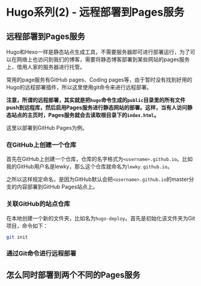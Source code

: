 # Hugo系列(2) - 远程部署到Pages服务

## 远程部署到Pages服务

Hugo和Hexo一样是静态站点生成工具，不需要服务器即可进行部署运行，为了可以在网络上也访问到我们的博客，需要将静态博客部署到某些网站的pages服务上，借用人家的服务器进行托管。

常用的page服务有GitHub pages、Coding pages等，由于暂时没有找到好用的Hugo的远程部署插件，所以这里使用git命令来进行远程部署。

**注意，所谓的远程部署，其实就是把`hugo`命令生成的`public`目录里的所有文件push到远程库，然后启用Pages服务进行静态网站的部署。这样，当有人访问静态站点的主页时，Pages服务就会去读取根目录下的`index.html`。**

这里以部署到GitHub Pages为例。

<!--more-->

### 在GitHub上创建一个仓库

首先在GitHub上创建一个仓库，仓库的名字格式为`<username>.github.io`。比如我的GitHub用户名是lewky，那么这个仓库就命名为`lewky.github.io`。

之所以这样规定命名，是因为GitHub默认会把`<username>.github.io`的master分支的内容部署到GitHub Pages站点上。

### 关联GitHub的站点仓库

在本地创建一个新的文件夹，比如名为`hugo-deploy`。首先是初始化该文件夹为Git项目，命令如下：
```bash
git init
```



### 通过Git命令进行远程部署

## 怎么同时部署到两个不同的Pages服务


